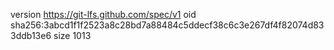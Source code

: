 version https://git-lfs.github.com/spec/v1
oid sha256:3abcd1f1f2523a8c28bd7a88484c5ddecf38c6c3e267df4f82074d833ddb13e6
size 1013
